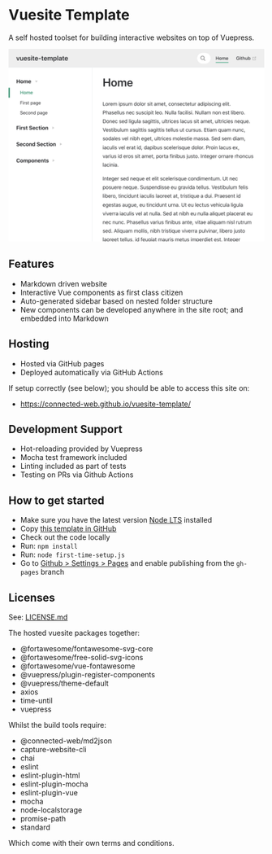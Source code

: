 # Vuesite Template

A self hosted toolset for building interactive websites on top of Vuepress.

![Preview of website - site name navigation, sidebar, front page content](./screenshot.png)

## Features

- Markdown driven website
- Interactive Vue components as first class citizen
- Auto-generated sidebar based on nested folder structure
- New components can be developed anywhere in the site root; and embedded into Markdown

## Hosting

- Hosted via GitHub pages
- Deployed automatically via GitHub Actions

If setup correctly (see below); you should be able to access this site on:
- https://connected-web.github.io/vuesite-template/

## Development Support

- Hot-reloading provided by Vuepress
- Mocha test framework included
- Linting included as part of tests
- Testing on PRs via Github Actions

## How to get started

- Make sure you have the latest version [Node LTS](https://nodejs.org/en/) installed
- Copy [this template in GitHub](https://github.com/connected-web/vuesite-template/generate)
- Check out the code locally
- Run: `npm install`
- Run: `node first-time-setup.js`
- Go to [Github > Settings > Pages](https://github.com/connected-web/vuesite-template/settings/pages) and enable publishing from the `gh-pages` branch

## Licenses

See: [LICENSE.md](LICENCE.md)

The hosted vuesite packages together:

- @fortawesome/fontawesome-svg-core
- @fortawesome/free-solid-svg-icons
- @fortawesome/vue-fontawesome
- @vuepress/plugin-register-components
- @vuepress/theme-default
- axios
- time-until
- vuepress

Whilst the build tools require:

- @connected-web/md2json
- capture-website-cli
- chai
- eslint
- eslint-plugin-html
- eslint-plugin-mocha
- eslint-plugin-vue
- mocha
- node-localstorage
- promise-path
- standard


Which come with their own terms and conditions.
